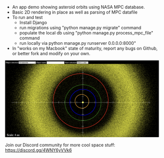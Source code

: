 - An app demo showing asteroid orbits using NASA MPC database.
- Basic 2D rendering in place as well as parsing of MPC datafile
- To run and test
	* Install Django
 	* run migrations using "python manage.py migrate" command 	
	* populate the local db using "python manage.py process_mpc_file" command
	* run locally via python manage.py runserver 0.0.0.0:8000"
- In "works on my Macbook" state of maturity, report any bugs on Github, or better fork and modify on your own.

![all asteroids](https://raw.githubusercontent.com/DarkStar1982/Orbidium/refs/heads/main/doc/Screenshot%205.png?raw=true)


Join our Discord community for more cool space stuff: https://discord.gg/4WNY6yVVk6
